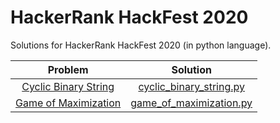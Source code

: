 # HackerRank HackFest 2020
Solutions for HackerRank HackFest 2020 (in python language).

| Problem | Solution |
|:--:|:--:|
| [Cyclic Binary String](https://www.hackerrank.com/contests/hackerrank-hackfest-2020/challenges/cyclic-binary-string) | [cyclic_binary_string.py](cyclic_binary_string.py)
| [Game of Maximization](https://www.hackerrank.com/contests/hackerrank-hackfest-2020/challenges/stones-piles) | [game_of_maximization.py](game_of_maximization.py)
